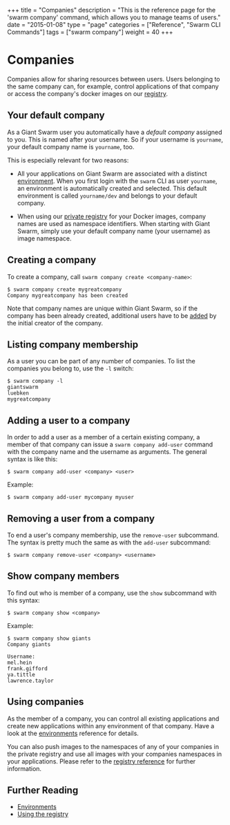 +++
title = "Companies"
description = "This is the reference page for the 'swarm company' command, which allows you to manage teams of users."
date = "2015-01-08"
type = "page"
categories = ["Reference", "Swarm CLI Commands"]
tags = ["swarm company"]
weight = 40
+++

# Companies

Companies allow for sharing resources between users. Users belonging to the same company can, for example, control applications of that company or access the company's docker images on our [registry](../registry/).

## Your default company

As a Giant Swarm user you automatically have a _default company_ assigned to you. This is named after your username. So if your username is `yourname`, your default company name is `yourname`, too.

This is especially relevant for two reasons:

* All your applications on Giant Swarm are associated with a distinct [environment](../env/). When you first login with the `swarm` CLI as user `yourname`, an environment is automatically created and selected. This default environment is called `yourname/dev` and belongs to your default company.

* When using our [private registry](../registry/) for your Docker images, company names are used as namespace identifiers. When starting with Giant Swarm, simply use your default company name (your username) as image namespace.

## Creating a company

To create a company, call `swarm company create <company-name>`:

```nohighlight
$ swarm company create mygreatcompany
Company mygreatcompany has been created
```

Note that company names are unique within Giant Swarm, so if the company has been already created, additional users have to be [added](#adding-a-user-to-a-company) by the initial creator of the company.

## Listing company membership

As a user you can be part of any number of companies. To list the companies you belong to, use the `-l` switch:

```nohighlight
$ swarm company -l
giantswarm
luebken
mygreatcompany
```

## Adding a user to a company

In order to add a user as a member of a certain existing company, a member of that company can issue a `swarm company add-user` command with the company name and the username as arguments. The general syntax is like this:

```nohighlight
$ swarm company add-user <company> <user>
```

Example:

```nohighlight
$ swarm company add-user mycompany myuser
```

## Removing a user from a company

To end a user's company membership, use the `remove-user` subcommand. The syntax is pretty much the same as with the `add-user` subcommand:

```nohighlight
$ swarm company remove-user <company> <username>
```

## Show company members

To find out who is member of a company, use the `show` subcommand with this syntax:

```nohighlight
$ swarm company show <company>
```

Example:

```nohighlight
$ swarm company show giants
Company giants

Username:
mel.hein
frank.gifford
ya.tittle
lawrence.taylor
```

<!-- TODO: Deleting a company (cannot yet explain this well) -->

## Using companies

As the member of a company, you can control all existing applications and create new applications within any environment of that company. Have a look at the [environments](../env/) reference for details.

You can also push images to the namespaces of any of your companies in the private registry and use all images with your companies namespaces in your applications. Please refer to the [registry reference](../registry/) for further information.

## Further Reading

* [Environments](../env/)
* [Using the registry](../registry/)
